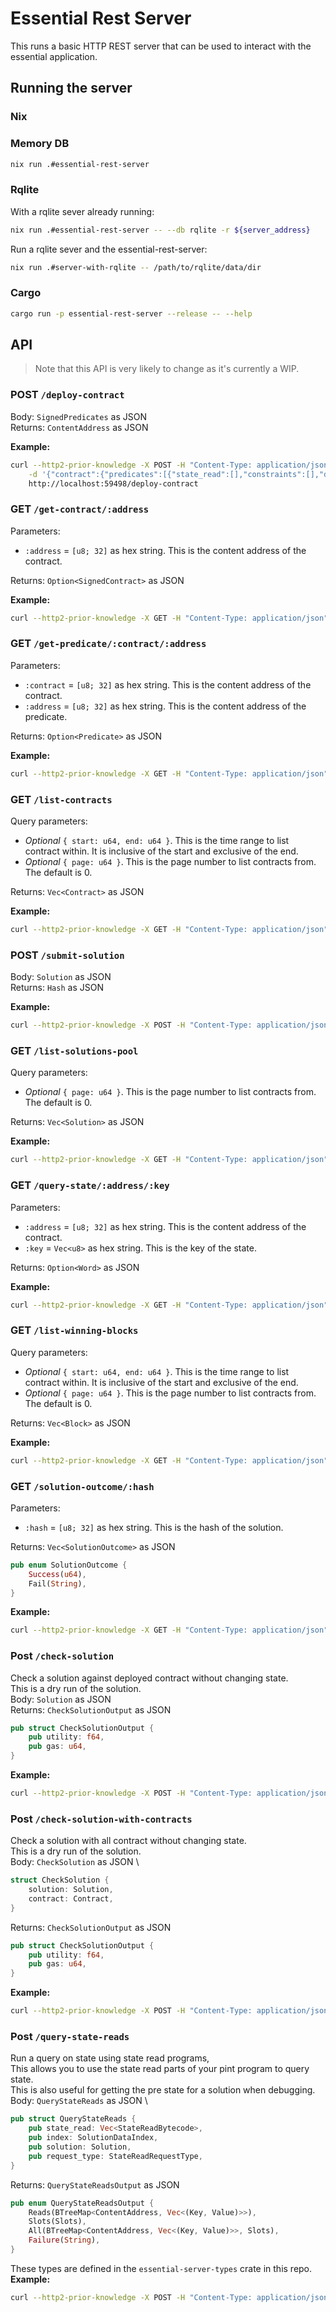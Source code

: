 # Essential Rest Server
This runs a basic HTTP REST server that can be used to interact with the essential application.
## Running the server
### Nix
### Memory DB
```bash
nix run .#essential-rest-server
```
### Rqlite
With a rqlite sever already running:
```bash
nix run .#essential-rest-server -- --db rqlite -r ${server_address}
```
Run a rqlite sever and the essential-rest-server:
```bash
nix run .#server-with-rqlite -- /path/to/rqlite/data/dir
```
### Cargo
```bash
cargo run -p essential-rest-server --release -- --help
```
## API
> Note that this API is very likely to change as it's currently a WIP.
### POST `/deploy-contract`
Body: `SignedPredicates` as JSON \
Returns: `ContentAddress` as JSON

**Example:**
```bash
curl --http2-prior-knowledge -X POST -H "Content-Type: application/json" \
    -d '{"contract":{"predicates":[{"state_read":[],"constraints":[],"directive":"Satisfy"}],"salt":[0,0,0,0,0,0,0,0,0,0,0,0,0,0,0,0,0,0,0,0,0,0,0,0,0,0,0,0,0,0,0,0]},"signature":"2B157D9FB985A8C35C502092AE953C651D20DED7BEC9021D39497F86BF33849A2DABEF86AD8D22F8C56C97B57CFF02C54457735E64F0D879EE6D31303CBE006E00"}' \
    http://localhost:59498/deploy-contract
```
### GET `/get-contract/:address`
Parameters: 
- `:address` = `[u8; 32]` as hex string. This is the content address of the contract.

Returns: `Option<SignedContract>` as JSON

**Example:**
```bash
curl --http2-prior-knowledge -X GET -H "Content-Type: application/json" http://localhost:59498/get-contract/EE3F28F3E0396EEE29613AF73E65D2BA52AE606E5FFD14D5EBD02A0FB5B88236
```
### GET `/get-predicate/:contract/:address`
Parameters: 
- `:contract` = `[u8; 32]` as hex string. This is the content address of the contract.
- `:address` = `[u8; 32]` as hex string. This is the content address of the predicate.

Returns: `Option<Predicate>` as JSON

**Example:**
```bash
curl --http2-prior-knowledge -X GET -H "Content-Type: application/json" http://localhost:59498/get-predicate/EE3F28F3E0396EEE29613AF73E65D2BA52AE606E5FFD14D5EBD02A0FB5B88236/709E80C88487A2411E1EE4DFB9F22A861492D20C4765150C0C794ABD70F8147C
```
### GET `/list-contracts`
Query parameters: 
- *Optional* `{ start: u64, end: u64 }`. This is the time range to list contract within. It is inclusive of the start and exclusive of the end.
- *Optional* `{ page: u64 }`. This is the page number to list contracts from. The default is 0.

Returns: `Vec<Contract>` as JSON

**Example:**
```bash
curl --http2-prior-knowledge -X GET -H "Content-Type: application/json" "http://localhost:59498/list-contracts?start=0&end=1&page=0"
```
### POST `/submit-solution`
Body: `Solution` as JSON \
Returns: `Hash` as JSON

**Example:**
```bash
curl --http2-prior-knowledge -X POST -H "Content-Type: application/json" -d '{"data":[{"predicate_to_solve":{"contract":"EE3F28F3E0396EEE29613AF73E65D2BA52AE606E5FFD14D5EBD02A0FB5B88236","predicate":"709E80C88487A2411E1EE4DFB9F22A861492D20C4765150C0C794ABD70F8147C"},"decision_variables":[],"transient_data":[],"state_mutations":[]}]}' http://localhost:59498/submit-solution
```
### GET `/list-solutions-pool`
Query parameters: 
- *Optional* `{ page: u64 }`. This is the page number to list contracts from. The default is 0.

Returns: `Vec<Solution>` as JSON

**Example:**
```bash
curl --http2-prior-knowledge -X GET -H "Content-Type: application/json" "http://localhost:59498/list-solutions-pool" 
```
### GET `/query-state/:address/:key`
Parameters: 
- `:address` = `[u8; 32]` as hex string. This is the content address of the contract.
- `:key` = `Vec<u8>` as hex string. This is the key of the state.

Returns: `Option<Word>` as JSON

**Example:**
```bash
curl --http2-prior-knowledge -X GET -H "Content-Type: application/json" http://localhost:59498/query-state/EE3F28F3E0396EEE29613AF73E65D2BA52AE606E5FFD14D5EBD02A0FB5B88236/00
```
### GET `/list-winning-blocks`
Query parameters: 
- *Optional* `{ start: u64, end: u64 }`. This is the time range to list contract within. It is inclusive of the start and exclusive of the end.
- *Optional* `{ page: u64 }`. This is the page number to list contracts from. The default is 0.

Returns: `Vec<Block>` as JSON

**Example:**
```bash
curl --http2-prior-knowledge -X GET -H "Content-Type: application/json" "http://localhost:59498/list-winning-blocks?start=0&end=1&page=0"
```
### GET `/solution-outcome/:hash`
Parameters: 
- `:hash` = `[u8; 32]` as hex string. This is the hash of the solution.

Returns: `Vec<SolutionOutcome>` as JSON
```rust
pub enum SolutionOutcome {
    Success(u64),
    Fail(String),
}
```

**Example:**
```bash
curl --http2-prior-knowledge -X GET -H "Content-Type: application/json" "http://localhost:59498/solution-outcome/11CAD716457F6D6524EF84FBA73D11BB5E18658F6EE72EBAC8A14323B37A68FC
```
### Post `/check-solution`
Check a solution against deployed contract without changing state.\
This is a dry run of the solution.\
Body: `Solution` as JSON \
Returns: `CheckSolutionOutput` as JSON
```rust
pub struct CheckSolutionOutput {
    pub utility: f64,
    pub gas: u64,
}
```

**Example:**
```bash
curl --http2-prior-knowledge -X POST -H "Content-Type: application/json" -d '{"data":[{"predicate_to_solve":{"contract":"EE3F28F3E0396EEE29613AF73E65D2BA52AE606E5FFD14D5EBD02A0FB5B88236","predicate":"709E80C88487A2411E1EE4DFB9F22A861492D20C4765150C0C794ABD70F8147C"},"decision_variables":[],"transient_data":[],"state_mutations":[]}]}' http://localhost:59498/check-solution
```
### Post `/check-solution-with-contracts`
Check a solution with all contract without changing state.\
This is a dry run of the solution.\
Body: `CheckSolution` as JSON \
```rust
struct CheckSolution {
    solution: Solution,
    contract: Contract,
}
```
Returns: `CheckSolutionOutput` as JSON
```rust
pub struct CheckSolutionOutput {
    pub utility: f64,
    pub gas: u64,
}
```

**Example:**
```bash
curl --http2-prior-knowledge -X POST -H "Content-Type: application/json" -d '{"solution":{"data":[{"predicate_to_solve":{"contract":"EE3F28F3E0396EEE29613AF73E65D2BA52AE606E5FFD14D5EBD02A0FB5B88236","predicate":"709E80C88487A2411E1EE4DFB9F22A861492D20C4765150C0C794ABD70F8147C"},"decision_variables":[],"transient_data":[],"state_mutations":[]}]},"contracts":[{"predicates":[{"state_read":[],"constraints":[],"directive":"Satisfy"}],"salt":[0,0,0,0,0,0,0,0,0,0,0,0,0,0,0,0,0,0,0,0,0,0,0,0,0,0,0,0,0,0,0,0]}]}' http://localhost:59498/check-solution-with-contracts
```

### Post `/query-state-reads`
Run a query on state using state read programs,\
This allows you to use the state read parts of your pint program to query state.\
This is also useful for getting the pre state for a solution when debugging.\
Body: `QueryStateReads` as JSON \
```rust
pub struct QueryStateReads {
    pub state_read: Vec<StateReadBytecode>,
    pub index: SolutionDataIndex,
    pub solution: Solution,
    pub request_type: StateReadRequestType,
}
```
Returns: `QueryStateReadsOutput` as JSON
```rust
pub enum QueryStateReadsOutput {
    Reads(BTreeMap<ContentAddress, Vec<(Key, Value)>>),
    Slots(Slots),
    All(BTreeMap<ContentAddress, Vec<(Key, Value)>>, Slots),
    Failure(String),
}
```
These types are defined in the `essential-server-types` crate in this repo.\
**Example:**
```bash
curl --http2-prior-knowledge -X POST -H "Content-Type: application/json" -d '{"state_read":[],"index":0,"solution":{"data":[{"predicate_to_solve":{"contract":"EE3F28F3E0396EEE29613AF73E65D2BA52AE606E5FFD14D5EBD02A0FB5B88236","predicate":"709E80C88487A2411E1EE4DFB9F22A861492D20C4765150C0C794ABD70F8147C"},"decision_variables":[],"transient_data":[],"state_mutations":[]}]},"request_type":{"All":"All"}}' http://localhost:59498/query-state-reads
```
